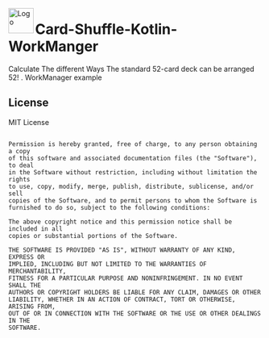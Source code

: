<img 
	src="https://user-images.githubusercontent.com/25055256/81488200-5480b380-926e-11ea-8e9b-77fa6a7873d4.png" 
	alt="Logo" width="50px" height="50px" align="left" />
  # Card-Shuffle-Kotlin-WorkManger

Calculate The different Ways The standard 52-card deck can be arranged  52! . WorkManager example

## License

MIT License

```Copyright (c) 2020 fortie40

Permission is hereby granted, free of charge, to any person obtaining a copy
of this software and associated documentation files (the "Software"), to deal
in the Software without restriction, including without limitation the rights
to use, copy, modify, merge, publish, distribute, sublicense, and/or sell
copies of the Software, and to permit persons to whom the Software is
furnished to do so, subject to the following conditions:

The above copyright notice and this permission notice shall be included in all
copies or substantial portions of the Software.

THE SOFTWARE IS PROVIDED "AS IS", WITHOUT WARRANTY OF ANY KIND, EXPRESS OR
IMPLIED, INCLUDING BUT NOT LIMITED TO THE WARRANTIES OF MERCHANTABILITY,
FITNESS FOR A PARTICULAR PURPOSE AND NONINFRINGEMENT. IN NO EVENT SHALL THE
AUTHORS OR COPYRIGHT HOLDERS BE LIABLE FOR ANY CLAIM, DAMAGES OR OTHER
LIABILITY, WHETHER IN AN ACTION OF CONTRACT, TORT OR OTHERWISE, ARISING FROM,
OUT OF OR IN CONNECTION WITH THE SOFTWARE OR THE USE OR OTHER DEALINGS IN THE
SOFTWARE.

